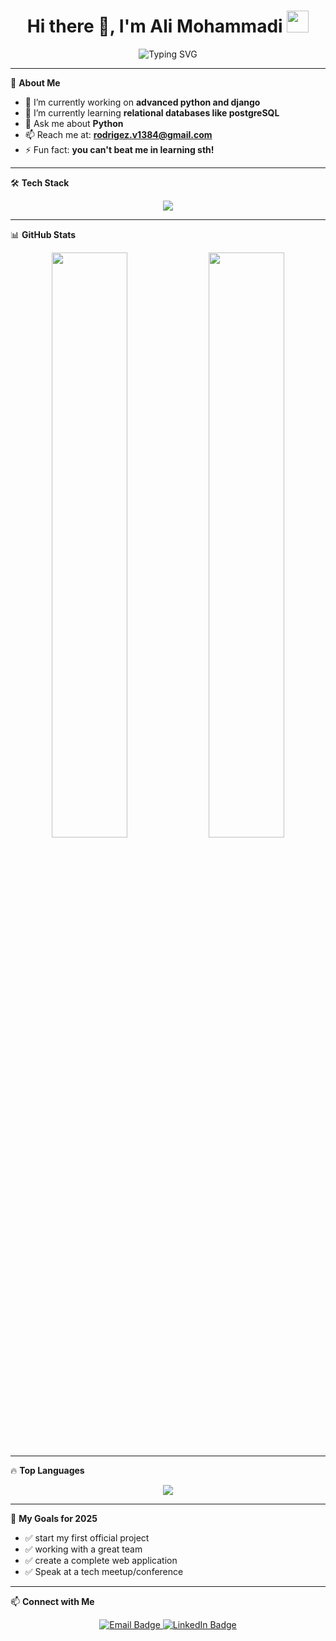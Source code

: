 <h1 align="center">
  Hi there 👋, I'm Ali Mohammadi  
  <img src="https://media.giphy.com/media/hvRJCLFzcasrR4ia7z/giphy.gif" width="35" />
</h1>

<p align="center">
  <img src="https://readme-typing-svg.demolab.com?font=Fira+Code&duration=3000&pause=1000&color=00FEEF&center=true&vCenter=true&width=435&lines=Passionate+Developer;Lifelong+Learner;Future+Python+Expert" alt="Typing SVG" />
</p>

---

🌱 **About Me**

- 🔭 I’m currently working on **advanced python and django**
- 🌱 I’m currently learning **relational databases like postgreSQL**
- 💬 Ask me about **Python**
- 📫 Reach me at: **rodrigez.v1384@gmail.com**
- ⚡ Fun fact: **you can't beat me in learning sth!**

---

🛠️ **Tech Stack**

<p align="center">
  <img src="https://skillicons.dev/icons?i=python,html,css,docker,git,github,vscode" />
</p>

---

📊 **GitHub Stats**

<div align="center">

  <img src="https://github-readme-stats.vercel.app/api?username=ali-mohammadi05&show_icons=true&theme=tokyonight&border_radius=10" width="49%"/>
  <img src="https://github-readme-streak-stats.herokuapp.com/?user=ali-mohammadi05&theme=tokyonight&border_radius=10" width="49%"/>

</div>

---

🔥 **Top Languages**

<p align="center">
  <img src="https://github-readme-stats.vercel.app/api/top-langs/?username=ali-mohammadi05&layout=compact&theme=tokyonight&langs_count=8" />
</p>

---

🎯 **My Goals for 2025**

- ✅ start my first official project
- ✅ working with a great team
- ✅ create a complete web application
- ✅ Speak at a tech meetup/conference

---

📫 **Connect with Me**

<p align="center">
  <a href="mailto:rodrigez.v1384@gmail.com">
    <img src="https://img.shields.io/badge/email-D14836?style=for-the-badge&logo=gmail&logoColor=white" alt="Email Badge" />
  </a>
  <a href="https://linkedin.com/in/ali-mohammadi-0a1669230/">
    <img src="https://img.shields.io/badge/LinkedIn-0077B5?style=for-the-badge&logo=linkedin&logoColor=white" alt="LinkedIn Badge" />
  </a>
</p>
